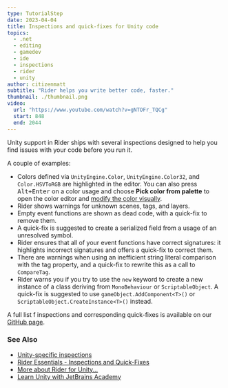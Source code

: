 ```yaml
---
type: TutorialStep
date: 2023-04-04
title: Inspections and quick-fixes for Unity code
topics:
  - .net
  - editing
  - gamedev
  - ide
  - inspections
  - rider
  - unity
author: citizenmatt
subtitle: "Rider helps you write better code, faster."
thumbnail: ./thumbnail.png
video:
  url: "https://www.youtube.com/watch?v=gNTOFr_TQCg"
  start: 848
  end: 2044
---
```


Unity support in Rider ships with several inspections designed to help you find issues with your code before you run it.

A couple of examples:

- Colors defined via `UnityEngine.Color`, `UnityEngine.Color32`, and `Color.HSVToRGB` are highlighted in the editor. You can also press <kbd>Alt+Enter</kbd> on a color usage and choose **Pick color from palette** to open the color editor and [modify the color visually](https://www.jetbrains.com/help/rider/Coding_Assistance__Color_Assistance.html).
- Rider shows warnings for unknown scenes, tags, and layers.
- Empty event functions are shown as dead code, with a quick-fix to remove them.
- A quick-fix is suggested to create a serialized field from a usage of an unresolved symbol.
- Rider ensures that all of your event functions have correct signatures: it highlights incorrect signatures and offers a quick-fix to correct them.
- There are warnings when using an inefficient string literal comparison with the tag property, and a quick-fix to rewrite this as a call to `CompareTag`.
- Rider warns you if you try to use the `new` keyword to create a new instance of a class deriving from `MonoBehaviour` or `ScriptableObject`. A quick-fix is suggested to use `gameObject.AddComponent<T>()` or `ScriptableObject.CreateInstance<T>()` instead.

A full list f inspections and corresponding quick-fixes is available on our [GitHub page](https://github.com/JetBrains/resharper-unity/wiki).

### See Also

- [Unity-specific inspections](https://www.jetbrains.com/help/rider/Features_Unity.html#inspections-and-quick-fixes)
- [Rider Essentials - Inspections and Quick-Fixes](https://www.jetbrains.com/guide/dotnet/tutorials/rider-essentials/inspections-quick-fixes/)
- [More about Rider for Unity...](https://www.jetbrains.com/lp/dotnet-unity/)
- [Learn Unity with JetBrains Academy](https://hyperskill.org/tracks/36?utm=rider_guide)
